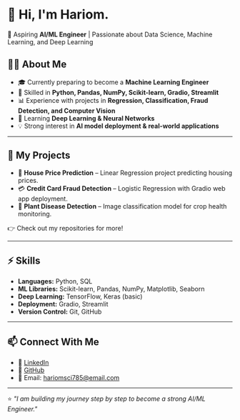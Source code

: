 # 👋 Hi, I'm Hariom.  

🚀 Aspiring **AI/ML Engineer** | Passionate about Data Science, Machine Learning, and Deep Learning  

## 🧑‍💻 About Me  
- 🎓 Currently preparing to become a **Machine Learning Engineer**  
- 🤖 Skilled in **Python, Pandas, NumPy, Scikit-learn, Gradio, Streamlit**  
- 📊 Experience with projects in **Regression, Classification, Fraud Detection, and Computer Vision**  
- 🌱 Learning **Deep Learning & Neural Networks**  
- 💡 Strong interest in **AI model deployment & real-world applications**  

---

## 🔬 My Projects  
- 🏡 **House Price Prediction** – Linear Regression project predicting housing prices.  
- 💳 **Credit Card Fraud Detection** – Logistic Regression with Gradio web app deployment.  
- 🌱 **Plant Disease Detection** – Image classification model for crop health monitoring.  

👉 Check out my repositories for more!  

---

## ⚡ Skills  
- **Languages:** Python, SQL  
- **ML Libraries:** Scikit-learn, Pandas, NumPy, Matplotlib, Seaborn  
- **Deep Learning:** TensorFlow, Keras (basic)  
- **Deployment:** Gradio, Streamlit  
- **Version Control:** Git, GitHub  

---

## 📫 Connect With Me  
- 💼 [LinkedIn](https://www.linkedin.com/in/hariom-gupta015/)  
- 🐙 [GitHub](https://github.com/hariomg15)  
- 📧 Email: hariomsci785@email.com  

---

⭐️ *"I am building my journey step by step to become a strong AI/ML Engineer."*  


<!--
**hariomg15/hariomg15** is a ✨ _special_ ✨ repository because its `README.md` (this file) appears on your GitHub profile.

Here are some ideas to get you started:

- 🔭 I’m currently working on ...
- 🌱 I’m currently learning ...
- 👯 I’m looking to collaborate on ...
- 🤔 I’m looking for help with ...
- 💬 Ask me about ...
- 📫 How to reach me: ...
- 😄 Pronouns: ...
- ⚡ Fun fact: ...
-->
